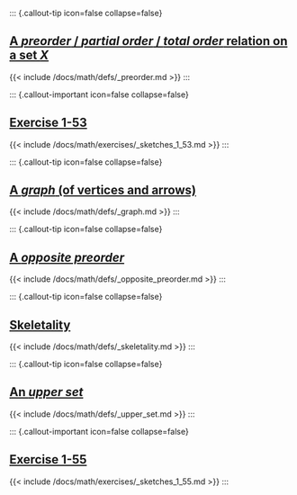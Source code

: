 ::: {.callout-tip icon=false collapse=false}
## [A *preorder* / *partial order* / *total order* relation on a set $X$](/docs/math/defs/preorder.qmd)
{{< include /docs/math/defs/_preorder.md >}}
:::

::: {.callout-important icon=false collapse=false}
## [Exercise 1-53](/docs/math/exercises/sketches_1_53.qmd)
{{< include /docs/math/exercises/_sketches_1_53.md >}}
:::

::: {.callout-tip icon=false collapse=false}
## [A *graph* (of vertices and arrows)](/docs/math/defs/graph.qmd)
{{< include /docs/math/defs/_graph.md >}}
:::

::: {.callout-tip icon=false collapse=false}
## [A *opposite preorder*](/docs/math/defs/opposite_preorder.qmd)
{{< include /docs/math/defs/_opposite_preorder.md >}}
:::

::: {.callout-tip icon=false collapse=false}
## [Skeletality](/docs/math/defs/skeletality.qmd)
{{< include /docs/math/defs/_skeletality.md >}}
:::

::: {.callout-tip icon=false collapse=false}
## [An *upper set*](/docs/math/defs/upper_set.qmd)
{{< include /docs/math/defs/_upper_set.md >}}
:::

::: {.callout-important icon=false collapse=false}
## [Exercise 1-55](/docs/math/exercises/sketches_1_55.qmd)
{{< include /docs/math/exercises/_sketches_1_55.md >}}
:::
